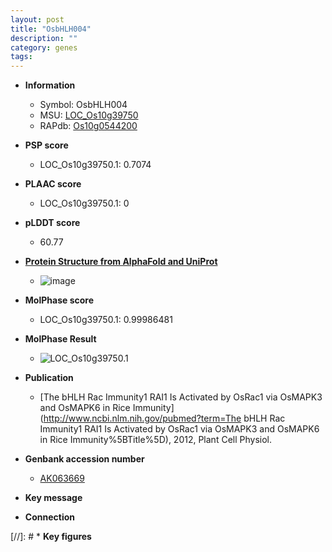 ```yaml
---
layout: post
title: "OsbHLH004"
description: ""
category: genes
tags: 
---
```


* **Information**  
    + Symbol: OsbHLH004  
    + MSU: [LOC_Os10g39750](http://rice.plantbiology.msu.edu/cgi-bin/ORF_infopage.cgi?orf=LOC_Os10g39750)  
    + RAPdb: [Os10g0544200](http://rapdb.dna.affrc.go.jp/viewer/gbrowse_details/irgsp1?name=Os10g0544200)  

* **PSP score**  
    + LOC_Os10g39750.1: 0.7074 

* **PLAAC score**  
    + LOC_Os10g39750.1: 0 

* **pLDDT score**
    + 60.77

* **[Protein Structure from AlphaFold and UniProt](https://www.uniprot.org/uniprotkb/Q336V8/entry#structure)**
    + ![image](https://ricepsp.github.io/images/Q3/AF-Q336V8-F1.png)

* **MolPhase score**
    + LOC_Os10g39750.1: 0.99986481

* **MolPhase Result**
    + ![LOC_Os10g39750.1](https://304243504.github.io/Pictures/LOC_Os10g/LOC_Os10g39750.1.png)

* **Publication**  
    + [The bHLH Rac Immunity1 RAI1 Is Activated by OsRac1 via OsMAPK3 and OsMAPK6 in Rice Immunity](http://www.ncbi.nlm.nih.gov/pubmed?term=The bHLH Rac Immunity1 RAI1 Is Activated by OsRac1 via OsMAPK3 and OsMAPK6 in Rice Immunity%5BTitle%5D), 2012, Plant Cell Physiol.

* **Genbank accession number**  
    + [AK063669](http://www.ncbi.nlm.nih.gov/nuccore/AK063669)

* **Key message**  

* **Connection**  

[//]: # * **Key figures**  


